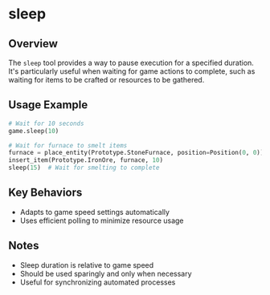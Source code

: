 # sleep

## Overview
The `sleep` tool provides a way to pause execution for a specified duration. It's particularly useful when waiting for game actions to complete, such as waiting for items to be crafted or resources to be gathered.

## Usage Example
```python
# Wait for 10 seconds
game.sleep(10)

# Wait for furnace to smelt items
furnace = place_entity(Prototype.StoneFurnace, position=Position(0, 0))
insert_item(Prototype.IronOre, furnace, 10)
sleep(15)  # Wait for smelting to complete
```

## Key Behaviors
- Adapts to game speed settings automatically
- Uses efficient polling to minimize resource usage

## Notes
- Sleep duration is relative to game speed
- Should be used sparingly and only when necessary
- Useful for synchronizing automated processes
